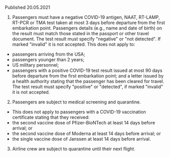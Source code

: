 Published 20.05.2021
1. Passengers must have a negative COVID-19 antigen, NAAT, RT-LAMP, RT-PCR or TMA test taken at most 3 days before departure from the first embarkation point. Passengers details (e.g., name and date of birth) on the result must match those stated in the passport or other travel document. The test result must specify "negative" or "not detected". If marked "invalid" it is not accepted.
This does not apply to:
- passengers arriving from the USA;
- passengers younger than 2 years;
- US military personnel;
- passengers with a positive COVID-19 test result issued at most 90 days before departure from the first embarkation point; and a letter issued by a health authority stating that the passenger has been cleared for travel. The test result must specify "positive" or "detected", if marked "invalid" it is not accepted.
2. Passengers are subject to medical screening and quarantine.
- This does not apply to passengers with a COVID-19 vaccination certificate stating that they received:
- the second vaccine dose of Pfizer-BioNTech at least 14 days before arrival; or
- the second vaccine dose of Moderna at least 14 days before arrival; or
- the single vaccine dose of Janssen at least 14 days before arrival.
3. Airline crew are subject to quarantine until their next flight.


